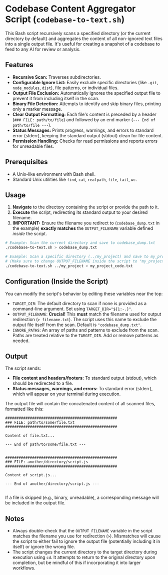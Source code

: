 # Codebase Content Aggregator Script (`codebase-to-text.sh`)

This Bash script recursively scans a specified directory (or the current directory by default) and aggregates the content of all non-ignored text files into a single output file.
It's useful for creating a snapshot of a codebase to feed to any AI for review or analysis.

## Features

- **Recursive Scan:** Traverses subdirectories.
- **Configurable Ignore List:** Easily exclude specific directories (like `.git`, `node_modules`, `dist`), file patterns, or individual files.
- **Output File Exclusion:** Automatically ignores the specified output file to prevent it from including itself in the scan.
- **Binary File Detection:** Attempts to identify and skip binary files, printing only a marker message.
- **Clear Output Formatting:** Each file's content is preceded by a header (`### FILE: path/to/file`) and followed by an end marker (`--- End of path/to/file ---`).
- **Status Messages:** Prints progress, warnings, and errors to standard error (stderr), keeping the standard output (stdout) clean for file content.
- **Permission Handling:** Checks for read permissions and reports errors for unreadable files.

## Prerequisites

- A Unix-like environment with Bash shell.
- Standard Unix utilities like `find`, `cat`, `realpath`, `file`, `tail`, `wc`.

## Usage

1.  **Navigate** to the directory containing the script or provide the path to it.
2.  **Execute** the script, redirecting its standard output to your desired filename.
3.  **IMPORTANT:** Ensure the filename you redirect to (`codebase_dump.txt` in the example) **exactly matches** the `OUTPUT_FILENAME` variable defined _inside_ the script.

```bash
# Example: Scan the current directory and save to codebase_dump.txt
./codebase-to-text.sh > codebase_dump.txt

# Example: Scan a specific directory (../my_project) and save to my_project_code.txt
# (Make sure to change OUTPUT_FILENAME inside the script to "my_project_code.txt" first!)
./codebase-to-text.sh ../my_project > my_project_code.txt
```

## Configuration (Inside the Script)

You can modify the script's behavior by editing these variables near the top:

- `TARGET_DIR`: The default directory to scan if none is provided as a command-line argument. Set using `TARGET_DIR="${1:-.}"`.
- `OUTPUT_FILENAME`: **Crucial!** This **must** match the filename used for output redirection (`> filename.txt`). The script uses this name to exclude the output file itself from the scan. Default is `"codebase_dump.txt"`.
- `IGNORE_PATHS`: An array of paths and patterns to exclude from the scan. Paths are treated relative to the `TARGET_DIR`. Add or remove patterns as needed.

## Output

The script sends:

- **File content and headers/footers:** To standard output (stdout), which should be redirected to a file.
- **Status messages, warnings, and errors:** To standard error (stderr), which will appear on your terminal during execution.

The output file will contain the concatenated content of all scanned files, formatted like this:

```
##################################################
### FILE: path/to/some/file.txt
##################################################

Content of file.txt...

--- End of path/to/some/file.txt ---


##################################################
### FILE: another/directory/script.js
##################################################

Content of script.js...

--- End of another/directory/script.js ---


```

If a file is skipped (e.g., binary, unreadable), a corresponding message will be included in the output file.

## Notes

- Always double-check that the `OUTPUT_FILENAME` variable in the script matches the filename you use for redirection (`>`). Mismatches will cause the script to either fail to ignore the output file (potentially including it in itself) or ignore the wrong file.
- The script changes the current directory to the target directory during execution using `cd`. It attempts to return to the original directory upon completion, but be mindful of this if incorporating it into larger workflows.
